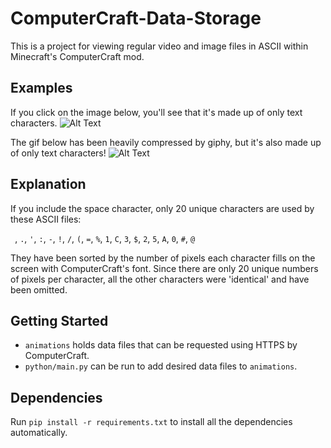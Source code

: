 # ComputerCraft-Data-Storage
This is a project for viewing regular video and image files in ASCII within Minecraft's ComputerCraft mod.

## Examples

If you click on the image below, you'll see that it's made up of only text characters.
![Alt Text](https://i.imgur.com/t04CTfR.png)

The gif below has been heavily compressed by giphy, but it's also made up of only text characters!
![Alt Text](https://media.giphy.com/media/l50uTz68nIUC1suQzi/giphy.gif)

## Explanation

If you include the space character, only 20 unique characters are used by these ASCII files:

` `, `.`, `'`, `:`, `-`, `!`, `/`, `(`, `=`, `%`, `1`, `C`, `3`, `$`, `2`, `5`, `A`, `0`, `#`, `@`

They have been sorted by the number of pixels each character fills on the screen with ComputerCraft's font.
Since there are only 20 unique numbers of pixels per character, all the other characters were 'identical' and have been omitted.

## Getting Started

* `animations` holds data files that can be requested using HTTPS by ComputerCraft.
* `python/main.py` can be run to add desired data files to `animations`.

## Dependencies

Run `pip install -r requirements.txt` to install all the dependencies automatically.
